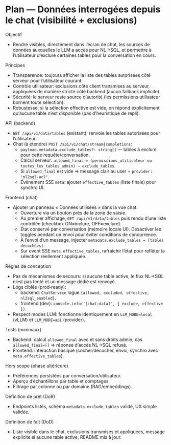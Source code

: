 # Plan — Données interrogées depuis le chat (visibilité + exclusions)

Objectif
- Rendre visibles, directement dans l’écran de chat, les sources de données auxquelles le LLM a accès pour NL→SQL, et permettre à l’utilisateur d’exclure certaines tables pour la conversation en cours.

Principes
- Transparence: toujours afficher la liste des tables autorisées côté serveur pour l’utilisateur courant.
- Contrôle utilisateur: exclusions côté client transmises au serveur, appliquées de manière stricte côté backend (aucun fallback implicite).
- Sécurité: le serveur reste source d’autorité (les permissions utilisateur bornent toute sélection).
- Robustesse: si la sélection effective est vide, on répond explicitement qu’aucune table n’est disponible (pas d’heuristique de repli).

API (backend)
- `GET /api/v1/data/tables` (existant): renvoie les tables autorisées pour l’utilisateur.
- Chat (à étendre) `POST /api/v1/chat/stream|completions`:
  - `payload.metadata.exclude_tables?: string[]` — tables à exclure pour cette requête/conversation.
  - Calcul serveur: `allowed_final = (permissions_utilisateur ou toutes_les_tables_admin) − exclude_tables`.
  - Si `allowed_final` est vide ⇒ message clair au user + `provider: "nl2sql-acl"`.
  - Événement SSE `meta`: ajouter `effective_tables` (liste finale) pour synchro UI.

Frontend (chat)
- Ajouter un panneau « Données utilisées » dans la vue chat.
  - Ouverture via un bouton près de la zone de saisie.
  - Au premier affichage, `GET /api/v1/data/tables` puis rendu d’une liste contrôlée (checkbox ON=inclure, OFF=exclure).
  - État conservé par conversation (mémoire locale UI). Désactiver les toggles pendant un envoi pour éviter conditions de concurrence.
  - À l’envoi d’un message, injecter `metadata.exclude_tables = [tables décochées]`.
  - Sur event SSE `meta.effective_tables`, rafraîchir l’état pour refléter la sélection réellement appliquée.

Règles de conception
- Pas de mécanismes de secours: si aucune table active, le flux NL→SQL n’est pas tenté et un message dédié est renvoyé.
- Logs ciblés (prod‑ready):
  - backend: `ChatService` logue `{allowed, excluded, effective, nl2sql_enabled}`.
  - frontend (dev): `console.info('[chat:data]', { exclude, effective })`.
- Respect modes LLM: fonctionne identiquement en `LLM_MODE=local` (vLLM) et `LLM_MODE=api` (provider).

Tests (minimaux)
- Backend: calcul `allowed_final` avec et sans droits admin; cas `allowed_final=[]` ⇒ réponse d’accès NL→SQL refusé.
- Frontend: interaction basique (cocher/décocher, envoi, synchro avec `meta.effective_tables`).

Hors scope (phase ultérieure)
- Préférences persistées par conversation/utilisateur.
- Aperçu d’échantillons par table et comptages.
- Filtrage par colonne ou par domaine (RAG/embeddings).

Définition de prêt (DoR)
- Endpoints listés, schéma `metadata.exclude_tables` validé, UX simple validée.

Définition de fait (DoD)
- Liste visible dans le chat, exclusions transmises et appliquées, message explicite si aucune table active, README mis à jour.

